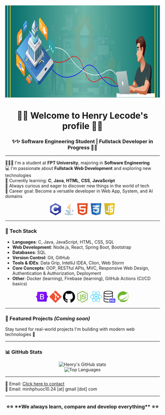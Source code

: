 <p align="center">
  <img src="https://github.com/Henry-Lecode/Henry-Lecode/blob/main/Banner.jpg?raw=true" width="1200" height="300"/>
</p>
<h1 align="center">🎉🎉 Welcome to Henry Lecode's profile 👋👋</h1>
<h3 align="center">✨✨ Software Engineering Student | Fullstack Developer in Progress 🚀🚀</h3>

---

👨🏻‍🎓 I'm a student at **FPT University**, majoring in **Software Engineering**  
💻 I'm passionate about **Fullstack Web Development** and exploring new technologies  
🧠 Currently learning: **C**, **Java**, **HTML**, **CSS**, **JavaScript**  
🌱 Always curious and eager to discover new things in the world of tech  
🎯 Career goal: Become a versatile developer in Web App, System, and AI domains
<p align="center">
  <img src="https://github.com/Henry-Lecode/Henry-Lecode/blob/main/C.jpg?raw=true" width="40" height="40"/>
  <img src="https://github.com/Henry-Lecode/Henry-Lecode/blob/main/Java.jpg?raw=true" width="40" height="40"/>
  <img src="https://github.com/Henry-Lecode/Henry-Lecode/blob/main/HTML.jpg?raw=true" width="40" height="40"/>
  <img src="https://github.com/Henry-Lecode/Henry-Lecode/blob/main/CSS.jpg?raw=true" width="40" height="40"/>
  <img src="https://github.com/Henry-Lecode/Henry-Lecode/blob/main/Javascript.jpg?raw=true" width="40" height="40"/>
</p>

---

### 🔧 Tech Stack

- **Languages**: C, Java, JavaScript, HTML, CSS, SQL
- **Web Development**: Node.js, React, Spring Boot, Bootstrap
- **Databases**: SQL
- **Version Control**: Git, GitHub
- **Tools & IDEs**: Data Grip, IntelliJ IDEA, Clion, Web Storm
- **Core Concepts**: OOP, RESTful APIs, MVC, Responsive Web Design, Authentication & Authorization, Deployment
- **Other**: Docker (learning), Firebase (learning), GitHub Actions (CI/CD basics)
<p align="center">
  <img src="https://github.com/Henry-Lecode/Henry-Lecode/blob/main/Bootstrap.jpg?raw=true" width="40" height="40"/>
  <img src="https://github.com/Henry-Lecode/Henry-Lecode/blob/main/Git.jpg?raw=true" width="40" height="40"/>
  <img src="https://github.com/Henry-Lecode/Henry-Lecode/blob/main/Github.jpg?raw=true" width="40" height="40"/>
  <img src="https://github.com/Henry-Lecode/Henry-Lecode/blob/main/Node.js.jpg?raw=true" width="40" height="40"/>
  <img src="https://github.com/Henry-Lecode/Henry-Lecode/blob/main/React.jpg?raw=true" width="40" height="40"/>
  <img src="https://github.com/Henry-Lecode/Henry-Lecode/blob/main/SQL.jpg?raw=true" width="40" height="40"/>
  <img src="https://github.com/Henry-Lecode/Henry-Lecode/blob/main/Spring%20boot.jpg?raw=true" width="40" height="40"/>
</p>

---

### 📌 Featured Projects *(Coming soon)*

Stay tuned for real-world projects I'm building with modern web technologies 🚀

---

### 📊 GitHub Stats

<p align="center">
  <img src="https://github-readme-stats.vercel.app/api?username=Henry-Lecode&show_icons=true&theme=radical" alt="Henry's GitHub stats" />
  <br>
  <img src="https://github-readme-stats.vercel.app/api/top-langs/?username=yHenry-Lecode&layout=compact&theme=radical" alt="Top Languages" />
</p>

---

📧 Email: [Click here to contact](mailto:minhphuoc10.24@gmail.com)  
💌 Email: minhphuoc10.24 [at] gmail [dot] com

---

<h3 align="center"> ⭐⭐ **We always learn, compare and develop everything** ⭐⭐</h3>

